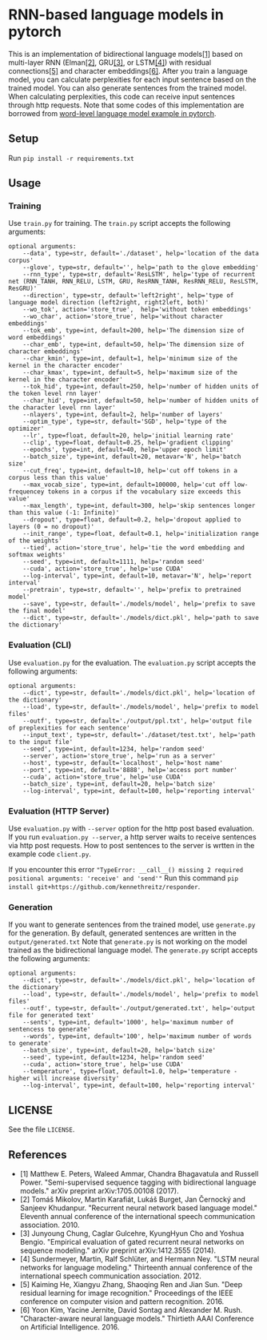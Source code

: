 # RNN-based language models in pytorch

This is an implementation of bidirectional language models[[1]](#cite1) based on multi-layer RNN (Elman[[2]](#cite2), GRU[[3]](#cite3), or LSTM[[4]](#cite4)) with residual connections[[5]](#cite5) and character embeddings[[6]](#cite6).
After you train a language model, you can calculate perplexities for each input sentence based on the trained model.
You can also generate sentences from the trained model.
When calculating perplexities, this code can receive input sentences through http requests.
Note that some codes of this implementation are borrowed from [word-level language model example in pytorch](https://github.com/pytorch/examples).

## Setup

Run `pip install -r requirements.txt`

## Usage
### Training

Use `train.py` for training.
The `train.py` script accepts the following arguments:

```
optional arguments:
    --data', type=str, default='./dataset', help='location of the data corpus'
    --glove', type=str, default='', help='path to the glove embedding'
    --rnn_type', type=str, default='ResLSTM', help='type of recurrent net (RNN_TANH, RNN_RELU, LSTM, GRU, ResRNN_TANH, ResRNN_RELU, ResLSTM, ResGRU)'
    --direction', type=str, default='left2right', help='type of language model direction (left2right, right2left, both)'
    --wo_tok', action='store_true',  help='without token embeddings'
    --wo_char', action='store_true', help='without character embeddings'
    --tok_emb', type=int, default=200, help='The dimension size of word embeddings'
    --char_emb', type=int, default=50, help='The dimension size of character embeddings'
    --char_kmin', type=int, default=1, help='minimum size of the kernel in the character encoder'
    --char_kmax', type=int, default=5, help='maximum size of the kernel in the character encoder'
    --tok_hid', type=int, default=250, help='number of hidden units of the token level rnn layer'
    --char_hid', type=int, default=50, help='number of hidden units of the character level rnn layer'
    --nlayers', type=int, default=2, help='number of layers'
    --optim_type', type=str, default='SGD', help='type of the optimizer'
    --lr', type=float, default=20, help='initial learning rate'
    --clip', type=float, default=0.25, help='gradient clipping'
    --epochs', type=int, default=40, help='upper epoch limit'
    --batch_size', type=int, default=20, metavar='N', help='batch size'
    --cut_freq', type=int, default=10, help='cut off tokens in a corpus less than this value'
    --max_vocab_size', type=int, default=100000, help='cut off low-frequencey tokens in a corpus if the vocabulary size exceeds this value'
    --max_length', type=int, default=300, help='skip sentences longer than this value (-1: Infinite)'
    --dropout', type=float, default=0.2, help='dropout applied to layers (0 = no dropout)'
    --init_range', type=float, default=0.1, help='initialization range of the weights'
    --tied', action='store_true', help='tie the word embedding and softmax weights'
    --seed', type=int, default=1111, help='random seed'
    --cuda', action='store_true', help='use CUDA'
    --log-interval', type=int, default=10, metavar='N', help='report interval'
    --pretrain', type=str, default='', help='prefix to pretrained model'
    --save', type=str, default='./models/model', help='prefix to save the final model'
    --dict', type=str, default='./models/dict.pkl', help='path to save the dictionary'
```
### Evaluation (CLI)

Use `evaluation.py` for the evaluation.
The `evaluation.py` script accepts the following arguments:

```
optional arguments:
    --dict', type=str, default='./models/dict.pkl', help='location of the dictionary'
    --load', type=str, default='./models/model', help='prefix to model files'
    --outf', type=str, default='./output/ppl.txt', help='output file of preplexities for each sentence'
    --input_text', type=str, default='./dataset/test.txt', help='path to the input file'
    --seed', type=int, default=1234, help='random seed'
    --server', action='store_true', help='run as a server'
    --host', type=str, default='localhost', help='host name'
    --port', type=int, default='8888', help='access port number'
    --cuda', action='store_true', help='use CUDA'
    --batch_size', type=int, default=20, help='batch size'
    --log-interval', type=int, default=100, help='reporting interval'
```

### Evaluation (HTTP Server)

Use `evaluation.py` with `--server` option for the http post based evaluation.
If you run `evaluation.py --server`, a http server waits to receive sentences via http post requests.
How to post sentences to the server is wrtten in the example code `client.py`.

If you encounter this error
`"TypeError: __call__() missing 2 required positional arguments: 'receive' and 'send'"`
Run this command `pip install git+https://github.com/kennethreitz/responder`.

### Generation

If you want to generate sentences from the trained model, use `generate.py` for the generation.
By default, generated sentences are written in the `output/generated.txt`
Note that `generate.py` is not working on the model trained as the bidirectional language model.
The `generate.py` script accepts the following arguments:
```
optional arguments:
    --dict', type=str, default='./models/dict.pkl', help='location of the dictionary'
    --load', type=str, default='./models/model', help='prefix to model files'
    --outf', type=str, default='./output/generated.txt', help='output file for generated text'
    --sents', type=int, default='1000', help='maximum number of sentencess to generate'
    --words', type=int, default='100', help='maximum number of words to generate'
    --batch_size', type=int, default=20, help='batch size'
    --seed', type=int, default=1234, help='random seed'
    --cuda', action='store_true', help='use CUDA'
    --temperature', type=float, default=1.0, help='temperature - higher will increase diversity'
    --log-interval', type=int, default=100, help='reporting interval'
```

## LICENSE

See the file `LICENSE`.

## References

- <a name="cite1">[1]</a> Matthew E. Peters, Waleed Ammar, Chandra Bhagavatula and Russell Power. "Semi-supervised sequence tagging with bidirectional language models." arXiv preprint arXiv:1705.00108 (2017).
- <a name="cite2">[2]</a> Tomáš Mikolov, Martin Karafiát, Lukáš Burget, Jan Černocký and Sanjeev Khudanpur. "Recurrent neural network based language model." Eleventh annual conference of the international speech communication association. 2010.
- <a name="cite3">[3]</a> Junyoung Chung, Caglar Gulcehre, KyungHyun Cho and Yoshua Bengio. "Empirical evaluation of gated recurrent neural networks on sequence modeling." arXiv preprint arXiv:1412.3555 (2014). 
- <a name="cite4">[4]</a> Sundermeyer, Martin, Ralf Schlüter, and Hermann Ney. "LSTM neural networks for language modeling." Thirteenth annual conference of the international speech communication association. 2012.
- <a name="cite5">[5]</a> Kaiming He, Xiangyu Zhang, Shaoqing Ren and Jian Sun. "Deep residual learning for image recognition." Proceedings of the IEEE conference on computer vision and pattern recognition. 2016.
- <a name="cite6">[6]</a> Yoon Kim, Yacine Jernite, David Sontag and Alexander M. Rush. "Character-aware neural language models." Thirtieth AAAI Conference on Artificial Intelligence. 2016.
